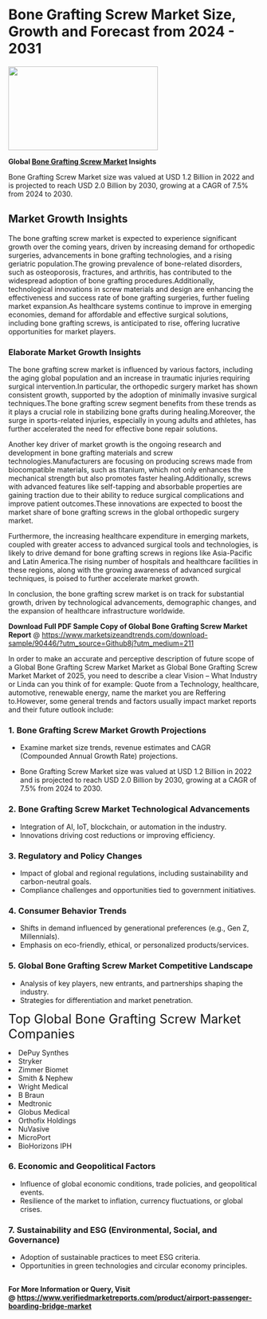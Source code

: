 <H1>Bone Grafting Screw Market Size, Growth and Forecast from 2024 - 2031</H1><img class="aligncenter size-medium wp-image-584254" src="https://thirdeyenews.in/wp-content/uploads/2024/09/Global-Market-Research-300x168.jpeg" alt="" width="300" height="168" /><p><strong>Global&nbsp;<a href="https://www.marketsizeandtrends.com/download-sample/90446/?utm_source=Github8j?utm_medium=211">Bone Grafting Screw Market</a> Insights</strong></p><p>Bone Grafting Screw Market size was valued at USD 1.2 Billion in 2022 and is projected to reach USD 2.0 Billion by 2030, growing at a CAGR of 7.5% from 2024 to 2030.</p><p><h2>Market Growth Insights</h2> <p>The bone grafting screw market is expected to experience significant growth over the coming years, driven by increasing demand for orthopedic surgeries, advancements in bone grafting technologies, and a rising geriatric population.The growing prevalence of bone-related disorders, such as osteoporosis, fractures, and arthritis, has contributed to the widespread adoption of bone grafting procedures.Additionally, technological innovations in screw materials and design are enhancing the effectiveness and success rate of bone grafting surgeries, further fueling market expansion.As healthcare systems continue to improve in emerging economies, demand for affordable and effective surgical solutions, including bone grafting screws, is anticipated to rise, offering lucrative opportunities for market players. <h3>Elaborate Market Growth Insights</h3> <p>The bone grafting screw market is influenced by various factors, including the aging global population and an increase in traumatic injuries requiring surgical intervention.In particular, the orthopedic surgery market has shown consistent growth, supported by the adoption of minimally invasive surgical techniques.The bone grafting screw segment benefits from these trends as it plays a crucial role in stabilizing bone grafts during healing.Moreover, the surge in sports-related injuries, especially in young adults and athletes, has further accelerated the need for effective bone repair solutions.</p> <p>Another key driver of market growth is the ongoing research and development in bone grafting materials and screw technologies.Manufacturers are focusing on producing screws made from biocompatible materials, such as titanium, which not only enhances the mechanical strength but also promotes faster healing.Additionally, screws with advanced features like self-tapping and absorbable properties are gaining traction due to their ability to reduce surgical complications and improve patient outcomes.These innovations are expected to boost the market share of bone grafting screws in the global orthopedic surgery market.</p> <p>Furthermore, the increasing healthcare expenditure in emerging markets, coupled with greater access to advanced surgical tools and technologies, is likely to drive demand for bone grafting screws in regions like Asia-Pacific and Latin America.The rising number of hospitals and healthcare facilities in these regions, along with the growing awareness of advanced surgical techniques, is poised to further accelerate market growth.</p> <p>In conclusion, the bone grafting screw market is on track for substantial growth, driven by technological advancements, demographic changes, and the expansion of healthcare infrastructure worldwide.</p> <p></p><p><span class=""><strong>Download Full PDF Sample Copy of Global Bone Grafting Screw Market Report</strong> @ <a href="https://www.marketsizeandtrends.com/download-sample/90446/?utm_source=Github8j?utm_medium=211" target="_blank">https://www.marketsizeandtrends.com/download-sample/90446/?utm_source=Github8j?utm_medium=211</a></span></p><p>In order to make an accurate and perceptive description of future scope of a Global&nbsp;Bone Grafting Screw Market Market as Global&nbsp;Bone Grafting Screw Market Market of 2025, you need to describe a clear Vision &ndash; What Industry or Linda can you think of for example: Quote from a Technology, healthcare, automotive, renewable energy, name the market you are Reffering to.However, some general trends and factors usually impact market reports and their future outlook include:</p><h3>1.&nbsp;<strong>Bone Grafting Screw Market Growth Projections</strong></h3><ul><li>Examine market size trends, revenue estimates and CAGR (Compounded Annual Growth Rate) projections.</li><li><p>Bone Grafting Screw Market size was valued at USD 1.2 Billion in 2022 and is projected to reach USD 2.0 Billion by 2030, growing at a CAGR of 7.5% from 2024 to 2030.</p></li></ul><h3>2.&nbsp;<strong>Bone Grafting Screw Market Technological Advancements</strong></h3><ul><li>Integration of AI, IoT, blockchain, or automation in the industry.</li><li>Innovations driving cost reductions or improving efficiency.</li></ul><h3>3.&nbsp;<strong>Regulatory and Policy Changes</strong></h3><ul><li>Impact of global and regional regulations, including sustainability and carbon-neutral goals.</li><li>Compliance challenges and opportunities tied to government initiatives.</li></ul><h3>4.&nbsp;<strong>Consumer Behavior Trends</strong></h3><ul><li>Shifts in demand influenced by generational preferences (e.g., Gen Z, Millennials).</li><li>Emphasis on eco-friendly, ethical, or personalized products/services.</li></ul><h3>5.&nbsp;<strong>Global Bone Grafting Screw Market Competitive Landscape</strong></h3><ul><li>Analysis of key players, new entrants, and partnerships shaping the industry.</li><li>Strategies for differentiation and market penetration.</li></ul><p data-pm-slice="1 1 []"><span style="color: inherit; font-family: inherit; font-size: 25px;">Top Global Bone Grafting Screw Market Companies</span></p><div class="" data-test-id=""><p><li>DePuy Synthes</li><li> Stryker</li><li> Zimmer Biomet</li><li> Smith & Nephew</li><li> Wright Medical</li><li> B Braun</li><li> Medtronic</li><li> Globus Medical</li><li> Orthofix Holdings</li><li> NuVasive</li><li> MicroPort</li><li> BioHorizons IPH</li></p></div><h3>6.&nbsp;<strong>Economic and Geopolitical Factors</strong></h3><ul><li>Influence of global economic conditions, trade policies, and geopolitical events.</li><li>Resilience of the market to inflation, currency fluctuations, or global crises.</li></ul><h3>7.&nbsp;<strong>Sustainability and ESG (Environmental, Social, and Governance)</strong></h3><ul><li>Adoption of sustainable practices to meet ESG criteria.</li><li>Opportunities in green technologies and circular economy principles.</li></ul><h2><strong style="font-size: 14px;">For More Information or Query, Visit @&nbsp;</strong><a style="background-color: #ffffff; font-size: 14px;" href="https://www.marketsizeandtrends.com/report/bone-grafting-screw-market/" target="_blank">https://www.verifiedmarketreports.com/product/airport-passenger-boarding-bridge-market</a></h2>